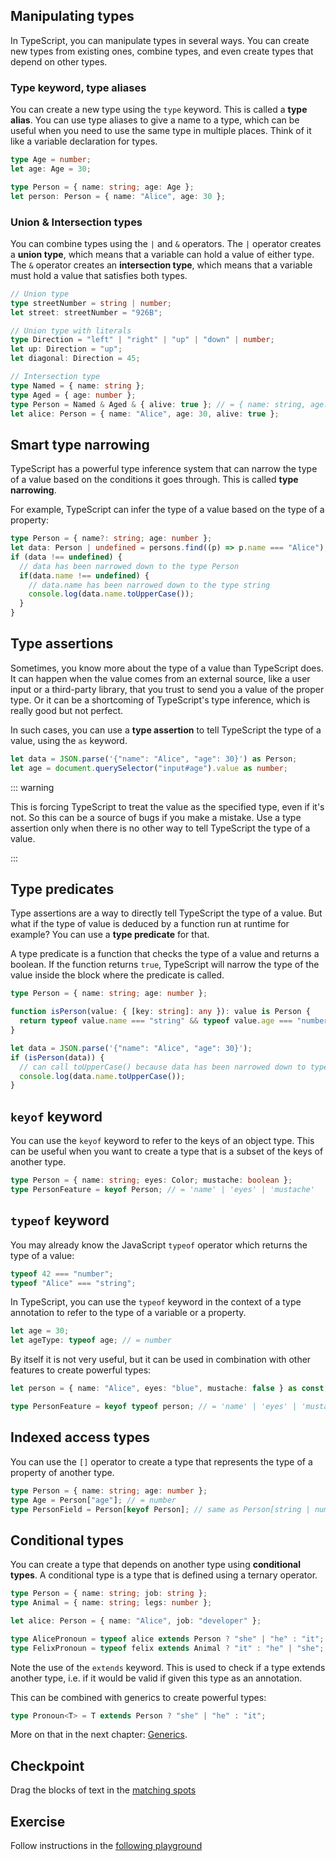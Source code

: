## Manipulating types

In TypeScript, you can manipulate types in several ways. You can create new types from existing ones, combine types, and even create types that depend on other types.

### Type keyword, type aliases

You can create a new type using the `type` keyword. This is called a **type alias**. You can use type aliases to give a name to a type, which can be useful when you need to use the same type in multiple places. Think of it like a variable declaration for types.

```typescript
type Age = number;
let age: Age = 30;

type Person = { name: string; age: Age };
let person: Person = { name: "Alice", age: 30 };
```

### Union & Intersection types

You can combine types using the `|` and `&` operators. The `|` operator creates a **union type**, which means that a variable can hold a value of either type. The `&` operator creates an **intersection type**, which means that a variable must hold a value that satisfies both types.

```typescript
// Union type
type streetNumber = string | number;
let street: streetNumber = "926B";

// Union type with literals
type Direction = "left" | "right" | "up" | "down" | number;
let up: Direction = "up";
let diagonal: Direction = 45;

// Intersection type
type Named = { name: string };
type Aged = { age: number };
type Person = Named & Aged & { alive: true }; // = { name: string, age: number, alive: true }
let alice: Person = { name: "Alice", age: 30, alive: true };
```

## Smart type narrowing

TypeScript has a powerful type inference system that can narrow the type of a value based on the conditions it goes through. This is called **type narrowing**.

For example, TypeScript can infer the type of a value based on the type of a property:

```typescript
type Person = { name?: string; age: number };
let data: Person | undefined = persons.find((p) => p.name === "Alice");
if (data !== undefined) {
  // data has been narrowed down to the type Person
  if(data.name !== undefined) {
    // data.name has been narrowed down to the type string
    console.log(data.name.toUpperCase());
  }
}
```

## Type assertions

Sometimes, you know more about the type of a value than TypeScript does. It can happen when the value comes from an external source, like a user input or a third-party library, that you trust to send you a value of the proper type. Or it can be a shortcoming of TypeScript's type inference, which is really good but not perfect.

In such cases, you can use a **type assertion** to tell TypeScript the type of a value, using the `as` keyword.

```typescript
let data = JSON.parse('{"name": "Alice", "age": 30}') as Person;
let age = document.querySelector("input#age").value as number;
```

::: warning

This is forcing TypeScript to treat the value as the specified type, even if it's not. So this can be a source of bugs if you make a mistake. Use a type assertion only when there is no other way to tell TypeScript the type of a value.

:::

## Type predicates

Type assertions are a way to directly tell TypeScript the type of a value. But what if the type of value is deduced by a function run at runtime for example? You can use a **type predicate** for that.

A type predicate is a function that checks the type of a value and returns a boolean. If the function returns `true`, TypeScript will narrow the type of the value inside the block where the predicate is called.

```typescript
type Person = { name: string; age: number };

function isPerson(value: { [key: string]: any }): value is Person {
  return typeof value.name === "string" && typeof value.age === "number";
}

let data = JSON.parse('{"name": "Alice", "age": 30}');
if (isPerson(data)) {
  // can call toUpperCase() because data has been narrowed down to type Person
  console.log(data.name.toUpperCase());
}
```

## `keyof` keyword

You can use the `keyof` keyword to refer to the keys of an object type. This can be useful when you want to create a type that is a subset of the keys of another type.

```typescript
type Person = { name: string; eyes: Color; mustache: boolean };
type PersonFeature = keyof Person; // = 'name' | 'eyes' | 'mustache'
```

## `typeof` keyword

You may already know the JavaScript `typeof` operator which returns the type of a value:

```javascript
typeof 42 === "number";
typeof "Alice" === "string";
```

In TypeScript, you can use the `typeof` keyword in the context of a type annotation to refer to the type of a variable or a property.

```typescript
let age = 30;
let ageType: typeof age; // = number
```

By itself it is not very useful, but it can be used in combination with other features to create powerful types:

```typescript
let person = { name: "Alice", eyes: "blue", mustache: false } as const;

type PersonFeature = keyof typeof person; // = 'name' | 'eyes' | 'mustache'
```

## Indexed access types

You can use the `[]` operator to create a type that represents the type of a property of another type.

```typescript
type Person = { name: string; age: number };
type Age = Person["age"]; // = number
type PersonField = Person[keyof Person]; // same as Person[string | number]
```

## Conditional types

You can create a type that depends on another type using **conditional types**. A conditional type is a type that is defined using a ternary operator.

```typescript
type Person = { name: string; job: string };
type Animal = { name: string; legs: number };

let alice: Person = { name: "Alice", job: "developer" };

type AlicePronoun = typeof alice extends Person ? "she" | "he" : "it";
type FelixPronoun = typeof felix extends Animal ? "it" : "he" | "she";
```

Note the use of the `extends` keyword. This is used to check if a type extends another type, i.e. if it would be valid if given this type as an annotation.

This can be combined with generics to create powerful types:

```typescript
type Pronoun<T> = T extends Person ? "she" | "he" : "it";
```

More on that in the next chapter: [Generics](./generics.md).

## Checkpoint

Drag the blocks of text in the [matching spots](https://ladigitale.dev/digiquiz/q/686530b6978df)

## Exercise

Follow instructions in the [following playground](https://www.typescriptlang.org/play/?ssl=23&ssc=8&pln=23&pc=10#code/PTAEE0HsFcHICcCmoC2BDAdmg5gSw9qGqAEaSQDWoAzgC6RI0CediKAdAFCfABUnARnagAYrnh0ANKADGSNLWTVIKZCTTVcM0LSYAHRNQBcnALRFQAQWi0AFgx37kaADa4NoJHqTVEGWviEmEQ29vCgAO64dqAAZuJ0AHJoqkQYACagLhq0yanekAbwAYagABRkMXTwgdQAlFzmxAAKNTLIugZEbh5ePn4BBBbeWojSEbZatrLBJMiI0baI4cQY0Chz4WUAqgDKACJ1oA7E1YHliOzY7NIARLsGMu4uoADysbHLtw2cvMDc3D4nAATMIAMLyRQWABC5ConWcPWokUWOiWcUgLhckCiQwKRRKxjMOmiLkQRhotBqBGJaFCDGMaSI8HgaCYx1iVnp8GJI3aFNao1+-wBQIAzMIACpLDCySEddHpXAfZYDUhwxwGZF2BTdF6IAAeigyaOQsMomvJtNAzTQRXUMgo5qoURidmQsUx2NxhHxy0JJlAQfMehwhgpaw2y2tAFFnSi3ejPVicec-cVcOHOEHQOZ4mSRAx0LQKbdmvsRLdjuFbjHmttoVWHLcALKvaEASVu2eDoHSOIw2LQ6QAMvgKBSzjSmrLrErIPHXdN3RiUz7QOmAz3c33oKyApAMJOqYFt+YsCyFAxj9TsMKATxeKAACzCDsZQ2ITKWGTtajIyUnE4CFEAUZxZXfAA3AYGHZBE0V1PpDAGZFiCVGQDwvdkJlVUAKEQFhmWQDtdmhRJKVvZEKg1Dt9nqNJMkg1xoFKNBGEwdkKHwTJIE5Z1hG2XwmW4z9MjQX9DG1JwdEgPtEHiDBkGiLg-gfPhQAAVmEABpAjeOOIorx5ECwIsEiyMtUBoE0IYV3wph9MKZYjOOWUVygmD4DgpxhESSAAnaUB7AiUBI02VD2JcZQiAkvRFEyfA0VwKSDC4aU-DlUCoWIZ1312ehGHgnVaFAZKLDIC00CY3BshIMlSrc9F8Gg-xYPvUUnwANilaTvC-LQwORTh9kQGRskK3qkHQ0zYmgDAMNwQ9kWS217XEihqMoOppGSmMKo2-ajkwBLqDnRbnU2igjmK2QlkdUrORyjUyv0ldqEeZVM0yeCSHZbFKHOXV3XEGgPvibRN0zahhHawEnwAdnBQ8lUw1xLWoYD5QsGRkeiRasBeeDnULeBiwAHklUBDWNdJkWdAA+BCSup1kMO1dFbk9UmFCrfAueLfHIkmGRpiYmpSnSRADAyc5XvRfbLRMEmNztZYHSofbqGkFd+d1MqVzC5YORV7BDClJYkC5sYHtASmytWtX1udaRiaLBQKcZ6h7GgFxMjmUL1k2ThlcQTXtaTN2Sv1pMao9SPzdVK2ds5O3kTjOEXbhEnyclT3vd90hkDLCsqwAH1AWt60bUBy9bdsu2Dk5oHnMPTQxbmo-Z5B0j3BR8YTy2GGt5VbdK5EzoXDPQFdjuPZofO-aUE8aWVjjjndcIFYRaQkFoPdGqLxToPgKsitkux4BxCx4OWS+eVUjrQAADh6rpkhZVMaQAdRqbK4jmhah5QCm1oDPYsl1rq2AUCYcwglSjwQvJfdcS4259UgotayLh2SSzGmxL8lk+rTUUMiWa81MLalkpLRQpN8AKiUGDLQ6oLQIkaKAAASogPe8AMBd3bsWBqutMIxRxvAJUtlz7ojAUDSaiB0EwGoFguSuCprtyposI2Dt4Dq2dqAPaGoHAT2dMSaUSCmS3wcCPaIfZICGAwLAEqxYRZpHZHLZCoAxTo2zA-OGoAABqrhcDpFMigw0KQ9D1SCbQNAnB0qrm9OcUJKBwnIBxpLeeMAC4YH8p4KWDASpr3MRIBM0xXCE3RAiZEDloBKPGl+dqOMeFRwwC1AqTAKQeVal5UAABeUAABvHstwACc8Mn4AAYxTPg0mKIZAhxliluBSAZOYSS0DJKWWJAAJaIItJj4XgLAZEABxaAgSOgSOQEc1waADRMFuJIbcIQ7AMgpAAbT6XEBIuQUjkgrvsGA2BsjUHuVkHIeRfm3EsEElAwLQAAF8AC6DyVl8l+QILSQyhnIpzKGU2jJgTAmfD2OF2LhmjLGQIWZGkxlDLGU-eGiz+mPICGsiFgo0nHRtEgAAVs3UY9zHl0meRIN5Hz4gSG+aoUsAApTAiAQVAslRC6wrAMBVkRdioMqLSwPFGs8N4KoT6as+QWSOpY6wNgFSs-sERByQGHGODAE4K62FoLQPQxgQCJOSewHGKBgAjElqYY6pg+q8vQpcKW0ASDdiDCSwZIzxnAk6gIAQEz6VjMZcsnMLL1kV1iSOBgPFOQrjYbUK1OYhVhEZO8z5ErwUyvYGwpt7AFVgp+RszEXE-DqqRY87VoBgRDPYEMjSxqe77nxqWVNQUYBFKmagfANhDAVqDIgoypZLAZHZLsZYXFgXEtJYmsZz5nypvhsCeGlKs3MtJBC-Yc15XGqrS80AtbxVJA7RXEQrInVts-VKiumy1b+l7cagdcz2DUvA2GRknUNJP2JZwOF3AGl0CpprCkzpXkIp6W8Eg3LRq0HYExFwLFqBlGap5JgDR8zUMuj0xmu19oQLqJwNDJURyvElGw9ppFyK9OPcm1N6b4ZjM4CAqRtBKPNOo68rjPGEV1CAA)
